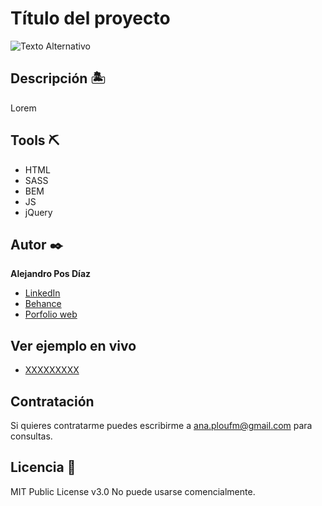 # Título del proyecto

![Texto Alternativo](https://rutaimg.jpg)

## Descripción 🏝
Lorem

## Tools ⛏

* HTML
* SASS
* BEM
* JS
* jQuery


## Autor ✒️
**Alejandro Pos Díaz**

* [LinkedIn](https://www.linkedin.com/in/XX)
* [Behance](https://www.behance.net/XXX)
* [Porfolio web](https://XXXX.XXX/)

## Ver ejemplo en vivo 
- [XXXXXXXXX](XXXXXXXXX)

 
## Contratación
Si quieres contratarme puedes escribirme a ana.ploufm@gmail.com para consultas.

## Licencia 📄
MIT Public License v3.0
No puede usarse comencialmente.